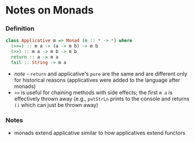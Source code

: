 # Notes on Monads

### Definition
```haskell
class Applicative m => Monad (m :: * -> *) where
  (>>=) :: m a -> (a -> m b) -> m b
  (>>) :: m a -> m b -> m b
  return :: a -> m a
  fail :: String -> m a
```

* _note_ - `return` and applicative's `pure` are the same and are different only for historical reasons (applicatives were added to the language after monads)
* `>>` is useful for chaining methods with side effects; the first `m a` is effectively thrown away (e.g., `putStrLn` prints to the console and returns `()` which can just be thrown away)

### Notes
* monads extend applicative similar to how applicatives extend functors

